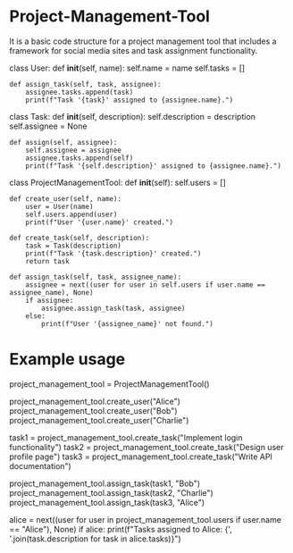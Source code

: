 # Project-Management-Tool
It is a basic code structure for a project management tool that includes a framework for social media sites and task assignment functionality.

class User:
    def __init__(self, name):
        self.name = name
        self.tasks = []

    def assign_task(self, task, assignee):
        assignee.tasks.append(task)
        print(f"Task '{task}' assigned to {assignee.name}.")

class Task:
    def __init__(self, description):
        self.description = description
        self.assignee = None

    def assign(self, assignee):
        self.assignee = assignee
        assignee.tasks.append(self)
        print(f"Task '{self.description}' assigned to {assignee.name}.")

class ProjectManagementTool:
    def __init__(self):
        self.users = []

    def create_user(self, name):
        user = User(name)
        self.users.append(user)
        print(f"User '{user.name}' created.")

    def create_task(self, description):
        task = Task(description)
        print(f"Task '{task.description}' created.")
        return task

    def assign_task(self, task, assignee_name):
        assignee = next((user for user in self.users if user.name == assignee_name), None)
        if assignee:
            assignee.assign_task(task, assignee)
        else:
            print(f"User '{assignee_name}' not found.")

# Example usage
project_management_tool = ProjectManagementTool()

project_management_tool.create_user("Alice")
project_management_tool.create_user("Bob")
project_management_tool.create_user("Charlie")

task1 = project_management_tool.create_task("Implement login functionality")
task2 = project_management_tool.create_task("Design user profile page")
task3 = project_management_tool.create_task("Write API documentation")

project_management_tool.assign_task(task1, "Bob")
project_management_tool.assign_task(task2, "Charlie")
project_management_tool.assign_task(task3, "Alice")

alice = next((user for user in project_management_tool.users if user.name == "Alice"), None)
if alice:
    print(f"Tasks assigned to Alice: {', '.join(task.description for task in alice.tasks)}")


